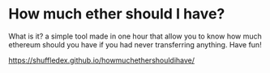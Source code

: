 # How much ether should I have?
What is it? a simple tool made in one hour that allow you to know how much ethereum should you have if you had never transferring anything. Have fun!

https://shuffledex.github.io/howmuchethershouldihave/
